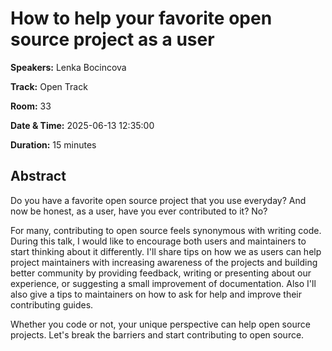 # How to help your favorite open source project as a user

**Speakers:** Lenka Bocincova
                    
**Track:** Open Track
                    
**Room:** 33
                    
**Date & Time:** 2025-06-13 12:35:00
                    
**Duration:** 15 minutes
                    
## Abstract
                    
Do you have a favorite open source project that you use everyday? And now be honest, as a user, have you ever contributed to it? No?

For many, contributing to open source feels synonymous with writing code. During this talk, I would like to encourage both users and maintainers to start thinking about it differently. I'll share tips on how we as users can help project maintainers with increasing awareness of the projects and building better community by providing feedback, writing or presenting about our experience, or suggesting a small improvement of documentation. Also I'll also give a tips to maintainers on how to ask for help and improve their contributing guides.  

Whether you code or not, your unique perspective can help open source projects. Let's break the barriers and start contributing to open source.
